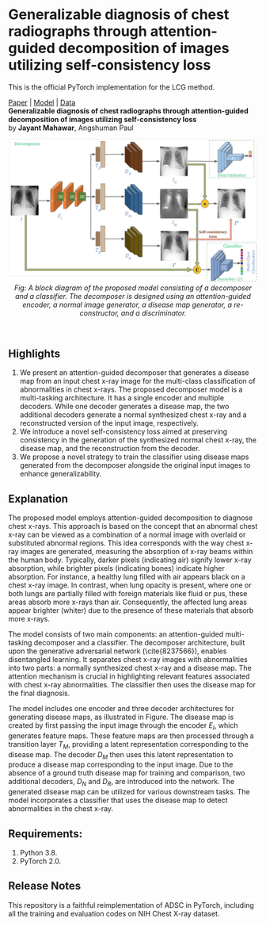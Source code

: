 # Generalizable diagnosis of chest radiographs through attention-guided decomposition of images utilizing self-consistency loss

This is the official PyTorch implementation for the LCG method.

[Paper](#) | [Model](#model) | [Data](#data)<br>
**Generalizable diagnosis of chest radiographs through attention-guided decomposition of images utilizing self-consistency loss**<br>
by **Jayant Mahawar**, Angshuman Paul<br>

<p align="center">
  <img src="Model.png" alt="Model" width="1000"/><br>
  <em>Fig: A block diagram of the proposed model consisting of a decomposer and a classifier. The decomposer is designed using an attention-guided encoder, a normal image generator, a disease map generator, a re-constructor, and a discriminator.</em>
</p><be><br>

## Highlights
1. We present an attention-guided decomposer that generates a disease map from an input chest x-ray image for the multi-class classification of abnormalities in chest x-rays. The proposed decomposer model is a multi-tasking architecture. It has a single encoder and multiple decoders. While one decoder generates a disease map, the two additional decoders generate a normal synthesized chest x-ray and a reconstructed version of the input image, respectively. <be>
2. We introduce a novel self-consistency loss aimed at preserving consistency in the generation of the synthesized normal chest x-ray, the disease map, and the reconstruction from the decoder. <br>
3. We propose a novel strategy to train the classifier using disease maps generated from the decomposer alongside the original input images to enhance generalizability.<br>

## Explanation
The proposed model employs attention-guided decomposition to diagnose chest x-rays. This approach is based on the concept that an abnormal chest x-ray can be viewed as a combination of a normal image with overlaid or substituted abnormal regions. This idea corresponds with the way chest x-ray images are generated, measuring the absorption of x-ray beams within the human body. Typically, darker pixels (indicating air) signify lower x-ray absorption, while brighter pixels (indicating bones) indicate higher absorption. For instance, a healthy lung filled with air appears black on a chest x-ray image. In contrast, when lung opacity is present, where one or both lungs are partially filled with foreign materials like fluid or pus, these areas absorb more x-rays than air. Consequently, the affected lung areas appear brighter (whiter) due to the presence of these materials that absorb more x-rays.

The model consists of two main components: an attention-guided multi-tasking decomposer and a classifier. The decomposer architecture, built upon the generative adversarial network (\cite{8237566}), enables disentangled learning. It separates chest x-ray images with abnormalities into two parts: a normally synthesized chest x-ray and a disease map. The attention mechanism is crucial in highlighting relevant features associated with chest x-ray abnormalities. The classifier then uses the disease map for the final diagnosis.

The model includes one encoder and three decoder architectures for generating disease maps, as illustrated in Figure. The disease map is created by first passing the input image through the encoder $E_{I}$, which generates feature maps. These feature maps are then processed through a transition layer $T_{M}$, providing a latent representation corresponding to the disease map. The decoder $D_M$ then uses this latent representation to produce a disease map corresponding to the input image. Due to the absence of a ground truth disease map for training and comparison, two additional decoders, $D_{N}$ and $D_{R}$, are introduced into the network. The generated disease map can be utilized for various downstream tasks. The model incorporates a classifier that uses the disease map to detect abnormalities in the chest x-ray.

## Requirements: 
1. Python 3.8. <br>
2. PyTorch 2.0. <br>

## Release Notes
This repository is a faithful reimplementation of ADSC in PyTorch, including all the training and evaluation codes on NIH Chest X-ray dataset.

